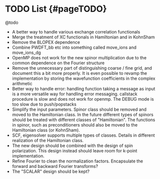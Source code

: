 TODO List   {#pageTODO}
=========
@todo
- A better way to handle various exchange correlation functionals
- Merge the treatment of XC functionals in Hamiltonian and in KohnSham
- Remove the BLOPEX dependence
- Combine PWDFT_bb etc into something called move_ions and move_ions_dg
- OpenMP does not work for the new spinor multiplication due to the
  common dependence on the Fourier structure
- Remove the unnecessary part of distinguishing coarse / fine grid, and
  document this a bit more properly. It is even possible to revamp the
  implementation by storing the wavefunction coefficients in the complex
  arithmetic
- Better way to handle error: handling function taking a message as
  input is a more versatile way for handling error messaging. callstack
  procedure is slow and does not work for openmp. The DEBUG mode is too
  slow due to push/popstacks
- Simplify the input parameters. Spinor class should be removed and
  moved to the Hamiltonian class. In the future different types of
  spinors should be treated with different classes of "Hamiltonian". The
  functions in spinor, such as preconditioners should also be moved to
  the Hamiltonian class (or KohnSham).
- SCF, eigensolver supports multiple types of classes. Details in
  different realization of the Hamiltonian class.
- The new design should be combined with the design of spin
  polarization. This design instead should leave room for k-point
  implementation.
- Refine Fourier to clean the normalization factors. Encapsulate the
  forward and backward Fourier transforms?
- The "SCALAR" design should be kept?
